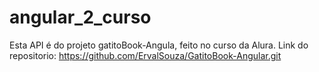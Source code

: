 # angular_2_curso

Esta API é do projeto gatitoBook-Angula, feito no curso da Alura. Link do repositorio: https://github.com/ErvalSouza/GatitoBook-Angular.git

